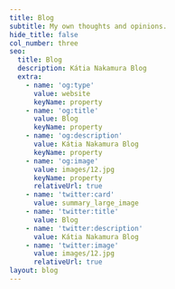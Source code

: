 ```yaml
---
title: Blog
subtitle: My own thoughts and opinions.
hide_title: false
col_number: three
seo:
  title: Blog
  description: Kátia Nakamura Blog
  extra:
    - name: 'og:type'
      value: website
      keyName: property
    - name: 'og:title'
      value: Blog
      keyName: property
    - name: 'og:description'
      value: Kátia Nakamura Blog
      keyName: property
    - name: 'og:image'
      value: images/12.jpg
      keyName: property
      relativeUrl: true
    - name: 'twitter:card'
      value: summary_large_image
    - name: 'twitter:title'
      value: Blog
    - name: 'twitter:description'
      value: Kátia Nakamura Blog
    - name: 'twitter:image'
      value: images/12.jpg
      relativeUrl: true
layout: blog
---
```

